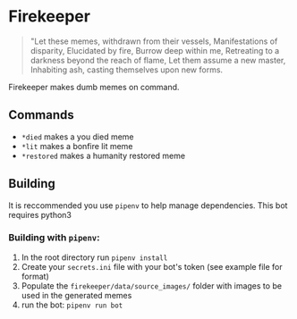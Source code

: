 # Firekeeper
> "Let these memes, withdrawn from their vessels, Manifestations of disparity, Elucidated by fire, Burrow deep within me, Retreating to a darkness beyond the reach of flame, Let them assume a new master, Inhabiting ash, casting themselves upon new forms.

Firekeeper makes dumb memes on command.

## Commands
- `*died` makes a you died meme
- `*lit` makes a bonfire lit meme
- `*restored` makes a humanity restored meme

## Building
It is reccommended you use `pipenv` to help manage dependencies. This bot requires python3
### Building with `pipenv`:
1. In the root directory run `pipenv install`
2. Create your `secrets.ini` file with your bot's token (see example file for format)
3. Populate the `firekeeper/data/source_images/` folder with images to be used in the generated memes
3. run the bot: `pipenv run bot`
